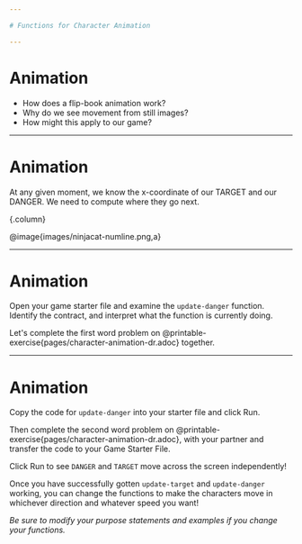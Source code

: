```yaml
---

# Functions for Character Animation

---
```

# Animation 

- How does a flip-book animation work?
- Why do we see movement from still images? 
- How might this apply to our game? 

---
# Animation

At any given moment, we know the x-coordinate of our TARGET and our DANGER. 
We need to compute where they go next.

{.column}

@image{images/ninjacat-numline.png,a}

---
# Animation

Open your game starter file and examine the `update-danger` function.
Identify the contract, and interpret what the function is currently doing.

Let's complete the first word problem on @printable-exercise{pages/character-animation-dr.adoc} together.

---
# Animation

Copy the code for `update-danger` into your starter file and click Run.

Then complete the second word problem on @printable-exercise{pages/character-animation-dr.adoc}, with your partner and transfer the code to your Game Starter File.  

Click Run to see `DANGER` and `TARGET` move across the screen independently!

Once you have successfully gotten `update-target` and `update-danger` working, you can change the functions to make the characters move in whichever direction and whatever speed you want!  

*Be sure to modify your purpose statements and examples if you change your functions.*

<!--
Have students complete @opt-printable-exercise{pages/2d-character-movement.adoc} to learn how to modify these functions to allow movement in the x __and__ y directions!
-->